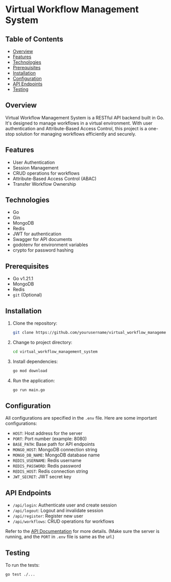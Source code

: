 # Virtual Workflow Management System

## Table of Contents

- [Overview](#overview)
- [Features](#features)
- [Technologies](#technologies)
- [Prerequisites](#prerequisites)
- [Installation](#installation)
- [Configuration](#configuration)
- [API Endpoints](#api-endpoints)
- [Testing](#testing)

## Overview

Virtual Workflow Management System is a RESTful API backend built in Go. It's designed to manage workflows in a virtual environment. With user authentication and Attribute-Based Access Control, this project is a one-stop solution for managing workflows efficiently and securely.

## Features

- User Authentication
- Session Management
- CRUD operations for workflows
- Attribute-Based Access Control (ABAC)
- Transfer Workflow Ownership

## Technologies

- Go
- Gin
- MongoDB
- Redis
- JWT for authentication
- Swagger for API documents
- godotenv for environment variables
- crypto for password hashing

## Prerequisites

- Go v1.21.1
- MongoDB
- Redis
- `git` (Optional)

## Installation

1. Clone the repository:

   ```bash
   git clone https://github.com/yourusername/virtual_workflow_management_system.git
   ```

2. Change to project directory:

   ```bash
   cd virtual_workflow_management_system
   ```

3. Install dependencies:

   ```bash
   go mod download
   ```

4. Run the application:
   ```bash
   go run main.go
   ```

## Configuration

All configurations are specified in the `.env` file. Here are some important configurations:

- `HOST`: Host address for the server
- `PORT`: Port number (example: 8080)
- `BASE_PATH`: Base path for API endpoints
- `MONGO_HOST`: MongoDB connection string
- `MONGO_DB_NAME`: MongoDB database name
- `REDIS_USERNAME`: Redis username
- `REDIS_PASSWORD`: Redis password
- `REDIS_HOST`: Redis connection string
- `JWT_SECRET`: JWT secret key

## API Endpoints

- `/api/login`: Authenticate user and create session
- `/api/logout`: Logout and invalidate session
- `/api/register`: Register new user
- `/api/workflows`: CRUD operations for workflows

Refer to the [API Documentation](http://localhost:8080/swagger/index.html) for more details. (Make sure the server is running, and the `PORT` in `.env` file is same as the url.)

## Testing

To run the tests:

```bash
go test ./...
```
